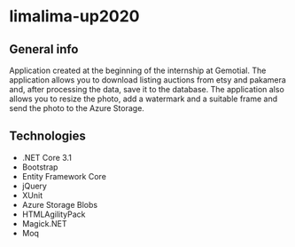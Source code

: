 # limalima-up2020

## General info
Application created at the beginning of the internship at Gemotial.
The application allows you to download listing auctions from etsy and pakamera and, after processing the data, save it to the database.
The application also allows you to resize the photo, add a watermark and a suitable frame and send the photo to the Azure Storage.

## Technologies
* .NET Core 3.1
* Bootstrap
* Entity Framework Core
* jQuery
* XUnit
* Azure Storage Blobs
* HTMLAgilityPack
* Magick.NET
* Moq
